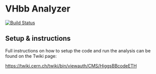 VHbb Analyzer
=============
[![Build Status](https://travis-ci.org/piberger/Xbb.svg?branch=master)](https://travis-ci.org/piberger/Xbb)

Setup & instructions
--------------------

Full instructions on how to setup the code and run the analysis can be found on the Twiki page:

https://twiki.cern.ch/twiki/bin/viewauth/CMS/HiggsBBcodeETH
